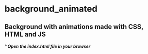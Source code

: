 # background_animated 

<div> <h2> Background with animations made with CSS, HTML and JS </h2> </div>
<div> <h5> ° Open the index.html file in your browser </h5> </div>